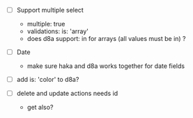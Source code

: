 - [ ] Support multiple select
  - multiple: true
  - validations: is: 'array'
  - does d8a support: in for arrays (all values must be in) ?

- [ ] Date
  - make sure haka and d8a works together for date fields
- [ ] add is: 'color' to d8a?

- [ ] delete and update actions needs id
  - get also?
